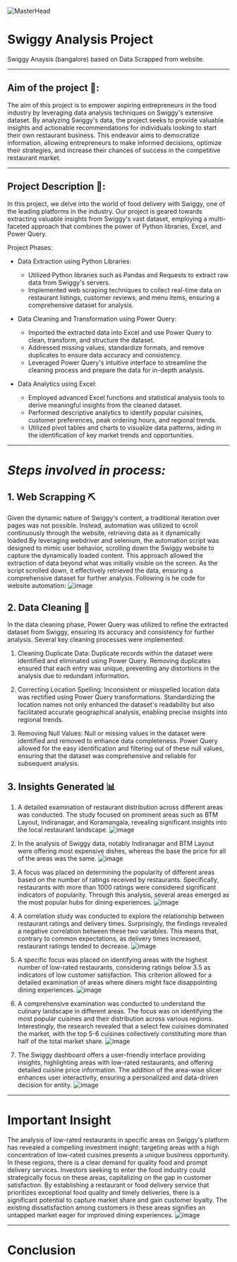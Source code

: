 ![MasterHead](https://cdn.dribbble.com/users/1197989/screenshots/5585685/media/139eef797b4034c31cd8189a717c2022.gif)

# Swiggy Analysis Project
Swiggy Anaysis (bangalore) based on Data Scrapped from website.

---

## Aim of the project 🎯:

The aim of this project is to empower aspiring entrepreneurs in the food industry by leveraging data analysis techniques on Swiggy's extensive dataset. By analyzing Swiggy's data, the project seeks to provide valuable insights and actionable recommendations for individuals looking to start their own restaurant business. This endeavor aims to democratize information, allowing entrepreneurs to make informed decisions, optimize their strategies, and increase their chances of success in the competitive restaurant market.

---

## Project Description 📃:
In this project, we delve into the world of food delivery with Swiggy, one of the leading platforms in the industry. Our project is geared towards extracting valuable insights from Swiggy's vast dataset, employing a multi-faceted approach that combines the power of Python libraries, Excel, and Power Query.

Project Phases:

- Data Extraction using Python Libraries:
  - Utilized Python libraries such as Pandas and Requests to extract raw data from Swiggy's servers.
  - Implemented web scraping techniques to collect real-time data on restaurant listings, customer reviews, and menu items, ensuring a comprehensive dataset for analysis.

- Data Cleaning and Transformation using Power Query:
  - Imported the extracted data into Excel and use Power Query to clean, transform, and structure the dataset.
  - Addressed missing values, standardize formats, and remove duplicates to ensure data accuracy and consistency.
  - Leveraged Power Query's intuitive interface to streamline the cleaning process and prepare the data for in-depth analysis.

- Data Analytics using Excel:
  - Employed advanced Excel functions and statistical analysis tools to derive meaningful insights from the cleaned dataset.
  - Performed descriptive analytics to identify popular cuisines, customer preferences, peak ordering hours, and regional trends.
  - Utilized pivot tables and charts to visualize data patterns, aiding in the identification of key market trends and opportunities.

---

# _Steps involved in process:_

## 1. Web Scrapping ⛏️
Given the dynamic nature of Swiggy's content, a traditional iteration over pages was not possible. Instead, automation was utilized to scroll continuously through the website, retrieving data as it dynamically loaded.By leveraging webdriver and selenium, the automation script was designed to mimic user behavior, scrolling down the Swiggy website to capture the dynamically loaded content. This approach allowed the extraction of data beyond what was initially visible on the screen. As the script scrolled down, it effectively retrieved the data, ensuring a comprehensive dataset for further analysis. Following is he code for website automation:
![image](https://github.com/Prakash-Khatri/Swiggy_Analysis/assets/133597202/e3f73b58-9e4b-4400-9de5-a5a70ac8b59c)

## 2. Data Cleaning 🧹

In the data cleaning phase, Power Query was utilized to refine the extracted dataset from Swiggy, ensuring its accuracy and consistency for further analysis. Several key cleaning processes were implemented:

1. Cleaning Duplicate Data:
    Duplicate records within the dataset were identified and eliminated using Power Query. Removing duplicates ensured that each entry was unique, preventing any distortions in the analysis due to redundant information.

2. Correcting Location Spelling:
    Inconsistent or misspelled location data was rectified using Power Query transformations. Standardizing the location names not only enhanced the dataset's readability but also facilitated accurate geographical analysis, enabling precise insights into regional trends.

3. Removing Null Values:
    Null or missing values in the dataset were identified and removed to enhance data completeness. Power Query allowed for the easy identification and filtering out of these null values, ensuring that the dataset was comprehensive and reliable for subsequent analysis.

## 3. Insights Generated 📊

1. A detailed examination of restaurant distribution across different areas was conducted. The study focused on prominent areas such as BTM Layout, Indiranagar, and Koramangala, revealing significant insights into the local restaurant landscape.
![image](https://github.com/Prakash-Khatri/Swiggy_Analysis/assets/133597202/0a00b278-9984-4745-8cc8-8ddc9c68fa02)

2. In the analysis of Swiggy data, notably Indiranagar and BTM Layout were offering most expensive dishes, whereas the base the price for all of the areas was the same.
![image](https://github.com/Prakash-Khatri/Swiggy_Analysis/assets/133597202/b1d1726b-6270-4be4-a0fe-eecc5f196053)

3. A focus was placed on determining the popularity of different areas based on the number of ratings received by restaurants. Specifically, restaurants with more than 1000 ratings were considered significant indicators of popularity. Through this analysis, several areas emerged as the most popular hubs for dining experiences.
![image](https://github.com/Prakash-Khatri/Swiggy_Analysis/assets/133597202/687b7052-54ec-48ae-b709-ab811866adc2)

4. A correlation study was conducted to explore the relationship between restaurant ratings and delivery times. Surprisingly, the findings revealed a negative correlation between these two variables. This means that, contrary to common expectations, as delivery times increased, restaurant ratings tended to decrease.
![image](https://github.com/Prakash-Khatri/Swiggy_Analysis/assets/133597202/99433bc8-9029-46ae-a360-a1f586de44c5)

5. A specific focus was placed on identifying areas with the highest number of low-rated restaurants, considering ratings below 3.5 as indicators of low customer satisfaction. This criterion allowed for a detailed examination of areas where diners might face disappointing dining experiences.
![image](https://github.com/Prakash-Khatri/Swiggy_Analysis/assets/133597202/d72b3ac3-100c-4f46-a7b9-1bbef86f0a16)

6. A comprehensive examination was conducted to understand the culinary landscape in different areas. The focus was on identifying the most popular cuisines and their distribution across various regions. Interestingly, the research revealed that a select few cuisines dominated the market, with the top 5-6 cuisines collectively constituting more than half of the total market share.
![image](https://github.com/Prakash-Khatri/Swiggy_Analysis/assets/133597202/0b46d2ae-6122-414f-a1da-73c5c411f541)

7. The Swiggy dashboard offers a user-friendly interface providing insights, highlighting areas with low-rated restaurants, and offering detailed cuisine price information. The addition of the area-wise slicer enhances user interactivity, ensuring a personalized and data-driven decision for entity.
![image](https://github.com/Prakash-Khatri/Swiggy_Analysis/assets/133597202/29bb707e-6924-4d3c-b669-f39eff5cb2f6)

---

# Important Insight
The analysis of low-rated restaurants in specific areas on Swiggy's platform has revealed a compelling investment insight: targeting areas with a high concentration of low-rated cuisines presents a unique business opportunity. In these regions, there is a clear demand for quality food and prompt delivery services. Investors seeking to enter the food industry could strategically focus on these areas, capitalizing on the gap in customer satisfaction. By establishing a restaurant or food delivery service that prioritizes exceptional food quality and timely deliveries, there is a significant potential to capture market share and gain customer loyalty. The existing dissatisfaction among customers in these areas signifies an untapped market eager for improved dining experiences.
![image](https://github.com/Prakash-Khatri/Swiggy_Analysis/assets/133597202/7b2c1337-98e0-4a40-a768-3318dc3bf0a2)

---

# Conclusion

